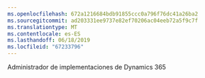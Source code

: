 ```yaml
---
ms.openlocfilehash: 672a1216684bdb91855ccc0a796f76dc41a26ba2
ms.sourcegitcommit: ad203331ee9737e82ef70206ac04eeb72a5f9c7f
ms.translationtype: MT
ms.contentlocale: es-ES
ms.lasthandoff: 06/18/2019
ms.locfileid: "67233796"
---
```

Administrador de implementaciones de Dynamics 365